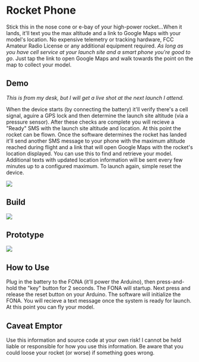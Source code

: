 # Rocket Phone
Stick this in the nose cone or e-bay of your high-power rocket...When it lands, it'll text you the max altitude and a link to Google Maps with your model's location. No expensive telemetry or tracking hardware, FCC Amateur Radio License or any additional equipment required. *As long as you have cell service at your launch site and a smart phone you're good to go*. Just tap the link to open Google Maps and walk towards the point on the map to collect your model. 

## Demo ##
*This is from my desk, but I will get a live shot at the next launch I attend.*

When the device starts (by connecting the battery) it'll verify there's a cell signal, aguire a GPS lock and then determine the launch site altitude (via a pressure sensor). After these checks are complete you will recieve a "Ready" SMS with the launch site altitude and location. At this point the rocket can be flown. Once the software determines the rocket has landed it'll send another SMS message to your phone with the maximum altitude reached during flight and a link that will open Google Maps with the rocket's location displayed. You can use this to find and retrieve your model. Additional texts with updated location information will be sent every few minutes up to a configured maximum. To launch again, simple reset the device. 


<img src="https://github.com/robderstadt/RocketPhone/blob/master/images/sms.png"/>


## Build ##
<img src="https://github.com/robderstadt/RocketPhone/blob/master/images/RocketPhoneFritzing.png"/>


## Prototype ##
<img src="https://github.com/robderstadt/RocketPhone/blob/master/images/prototype.png"/>

## How to Use ##
Plug in the battery to the FONA (it'll power the Arduino), then press-and-hold the "key" button for 2 seconds. The FONA will startup. Next press and release the reset button on your Arduino. The software will initialize the FONA. You will recieve a text message once the system is ready for launch. At this point you can fly your model.

## Caveat Emptor ##

Use this information and source code at your own risk! I cannot be held liable or responsible for how you use this information. Be aware that you could loose your rocket (or worse) if something goes wrong.
